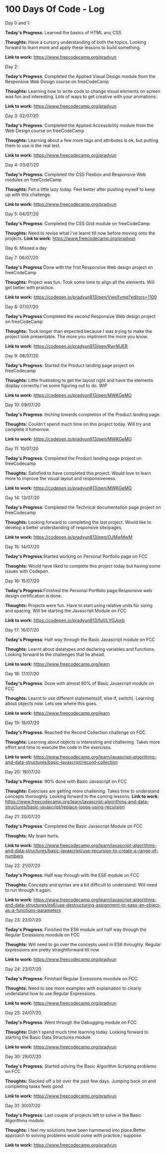 # 100 Days Of Code - Log

Day 0 and 1: 

**Today's Progress**: Learned the basics of HTML anc CSS

**Thoughts:** Have a cursory understanding of both the topics. Looking forward to learn more and apply these lessons to build something.

**Link to work:** https://www.freecodecamp.org/pradyun

Day 2: 

**Today's Progress**: Completed the Applied Visual Design module from the Responsive Web Design course on freeCodeCamp

**Thoughts:** Learning how to write code to change visual elements on screen was fun and interesting. Lots of ways to get creative with your animations. 

**Link to work:** https://www.freecodecamp.org/pradyun

Day 3: 02/07/20

**Today's Progress**: Completed the Applied Accessibility module from the Web Design course on freeCodeCamp

**Thoughts:** Learning about a few more tags and attributes is ok, but putting them to use is the real test.

**Link to work:** https://www.freecodecamp.org/pradyun

Day 4: 03/07/20

**Today's Progress**: Completed the CSS Flexbox and Responsive Web modules on freeCodeCamp

**Thoughts:** Felt a little lazy today. Feel better after pushing myself to keep up with this challenge.

**Link to work:** https://www.freecodecamp.org/pradyun


Day 5: 04/07/20

**Today's Progress**: Completed the CSS Grid module on freeCodeCamp

**Thoughts:** Need to revise what i've learnt till now before moving onto the projects.
**Link to work:** https://www.freecodecamp.org/pradyun

Day 6: Missed a day


Day 7: 06/07/20

**Today's Progress**:Done with the first Responsive Web design project on freeCodeCamp

**Thoughts:** Project was fun. Took some time to align all the elements. Will get better with practice.

**Link to work:** https://codepen.io/pradyun813/pen/VweXvmq?editors=1100

Day 8: 07/07/20

**Today's Progress**:Completed the second Responsive Web design project on freeCodeCamp

**Thoughts:** Took longer than expected because I was trying to make the project look presentable. The more you impliment the more you know. 

**Link to work:** https://codepen.io/pradyun813/pen/RwrMJEB

Day 9: 08/07/20

**Today's Progress**: Started the Product landing page project on freeCodecamp

**Thoughts:** Little frustrating to get the layout right and have the elements display correctly.I've some figuring out to do. WIP

**Link to work:** https://codepen.io/pradyun813/pen/MWKGeMO

Day 10: 09/07/20

**Today's Progress**: Inching towards completion of the Product landing page.

**Thoughts:** Couldn't spend much time on this project today. Will try and complete it tomorrow. 

**Link to work:** https://codepen.io/pradyun813/pen/MWKGeMO


Day 11: 10/07/20

**Today's Progress**: Completed the Product landing page project on freeCodecamp

**Thoughts:** Satisfied to have completed this project. Would love to learn more to improve the visual layout and responsiveness.

**Link to work:** https://codepen.io/pradyun813/pen/MWKGeMO

Day 14: 13/07/20

**Today's Progress**: Completed the Technical documentation page project on freeCodecamp

**Thoughts:** Looking forward to completing the last project. Would like to develop a better understanding of responsive site/pages.

**Link to work:** https://codepen.io/pradyun813/pen/OJMwMwM

Day 15: 14/07/20

**Today's Progress**:Started working on Personal Portfolio page on FCC

**Thoughts:** Would have liked to complete this project today but having some issues with Codepen.

Day 16: 15/07/20

**Today's Progress**:Finished the Personal Portfolio page.Responsive web design certification is done.

**Thoughts:** Projects were fun. Have to start using relative units for sizing and spacing. Will
be starting the Javascript Module on FCC   

**Link to work:** https://codepen.io/pradyun813/full/LYGJpxb

Day 17: 16/07/20

**Today's Progress**: Half way through the Basic Javascript module on FCC 

**Thoughts:** Learnt about datatypes and declaring variables and functions. Looking forward to the challenges that lie ahead.   

**Link to work:** https://www.freecodecamp.org/learn

Day 18: 17/07/20

**Today's Progress**: Done with almost 80% of Basic Javascript module on FCC 

**Thoughts:** Learnt to use different statements(if, else if, switch). Learning about objects now. Lets see where this goes. 

**Link to work:** https://www.freecodecamp.org/learn


Day 19: 18/07/20

**Today's Progress**: Reached the Record Collection challenge on FCC

**Thoughts:**  Learning about objects  is interesting and challening. Takes more effort and time to execute the code in the exercises.

**Link to work:** https://www.freecodecamp.org/learn/javascript-algorithms-and-data-structures/basic-javascript/record-collection


Day 20: 19/07/20

**Today's Progress**: 90% done with Basic Javascript on FCC

**Thoughts:** Exercises are getting more challening. Takes time to understand concepts thoroughly. Looking forward to the coming lessons.
**Link to work:** https://www.freecodecamp.org/learn/javascript-algorithms-and-data-structures/basic-javascript/replace-loops-using-recursion


Day 21: 20/07/20

**Today's Progress**: Completed the Basic Javascript Module on FCC

**Thoughts:** My brain hurts.

**Link to work:** https://www.freecodecamp.org/learn/javascript-algorithms-and-data-structures/basic-javascript/use-recursion-to-create-a-range-of-numbers

Day 22: 21/07/20

**Today's Progress**: Half way through with the ES6 module on FCC

**Thoughts:** Concepts and syntax are a bit difficult to understand. Will need to run through it again.

**Link to work:** https://www.freecodecamp.org/learn/javascript-algorithms-and-data-structures/es6/use-destructuring-assignment-to-pass-an-object-as-a-functions-parameters

Day 23: 22/07/20

**Today's Progress**: Finished the ES6 module anf half way through the Regular Exressions moodule on FCC

**Thoughts:** Will need to go over the concepts used in ES6 throughly. Regular expressions are pretty straightforward till now

**Link to work:** https://www.freecodecamp.org/pradyun

Day 24: 23/07/20

**Today's Progress**: Finished Regular Exressions moodule on FCC

**Thoughts:**  Need to see more examples with explaination to clearly understand how to use Regular Expressions.

**Link to work:** https://www.freecodecamp.org/pradyun

Day 25: 24/07/20

**Today's Progress**: Went through the Debugging module on FCC

**Thoughts:** Didn't spend much time learning today. Looking forward to starting the Basic Data Structures module.

**Link to work:** https://www.freecodecamp.org/pradyun

Day 30: 29/07/20

**Today's Progress**: Started solving the Basic Algorithm Scripting problems on FCC

**Thoughts:** Slacked off a bit over the past few days. Jumping back on and completing tasks feels good.

**Link to work:** https://www.freecodecamp.org/pradyun

Day 31: 30/07/20

**Today's Progress**: Last couple of projects left to solve in the Basic Algorithms module.

**Thoughts:** I feel my solutions have been hammered into place.Better approach to solving problems would come with practice,i suppose.

**Link to work:** https://www.freecodecamp.org/pradyun

